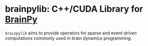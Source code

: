 # brainpylib: C++/CUDA Library for [BrainPy](https://github.com/PKU-NIP-Lab/brainpylib)

``brainpylib`` aims to provide operators for sparse and event-driven computations commonly used in brain dynamics programming. 




